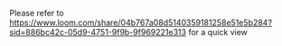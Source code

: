 Please refer to https://www.loom.com/share/04b767a08d5140359181258e51e5b284?sid=886bc42c-05d9-4751-9f9b-9f969221e313 for a quick view
